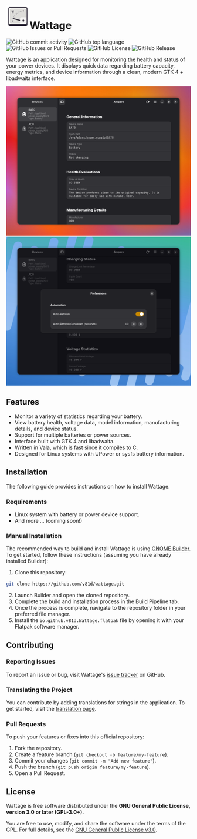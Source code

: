 <img align="left" src="data/icons/hicolor/scalable/apps/io.github.v81d.Wattage.svg" alt="drawing" width="64"/> 

# Wattage

![GitHub commit activity](https://img.shields.io/github/commit-activity/w/v81d/wattage)
![GitHub top language](https://img.shields.io/github/languages/top/v81d/wattage)
![GitHub Issues or Pull Requests](https://img.shields.io/github/issues/v81d/wattage)
![GitHub License](https://img.shields.io/github/license/v81d/wattage)
![GitHub Release](https://img.shields.io/github/v/release/v81d/wattage)

Wattage is an application designed for monitoring the health and status of your power devices. It displays quick data regarding battery capacity, energy metrics, and device information through a clean, modern GTK 4 + libadwaita interface.

![Home page screenshot](demo/screenshot_0.png)
![Preferences page screenshot](demo/screenshot_1.png)

## Features

- Monitor a variety of statistics regarding your battery.
- View battery health, voltage data, model information, manufacturing details, and device status.
- Support for multiple batteries or power sources.
- Interface built with GTK 4 and libadwaita.
- Written in Vala, which is fast since it compiles to C.
- Designed for Linux systems with UPower or sysfs battery information.

## Installation

The following guide provides instructions on how to install Wattage.

### Requirements

- Linux system with battery or power device support.
- And more ... (coming soon!)

### Manual Installation

The recommended way to build and install Wattage is using [GNOME Builder](https://apps.gnome.org/Builder). To get started, follow these instructions (assuming you have already installed Builder):

1. Clone this repository:

```bash
git clone https://github.com/v81d/wattage.git
```

2. Launch Builder and open the cloned repository.
3. Complete the build and installation process in the Build Pipeline tab.
4. Once the process is complete, navigate to the repository folder in your preferred file manager.
5. Install the `io.github.v81d.Wattage.flatpak` file by opening it with your Flatpak software manager.

## Contributing

### Reporting Issues
To report an issue or bug, visit Wattage's [issue tracker](https://github.com/v81d/wattage/issues) on GitHub.

### Translating the Project

You can contribute by adding translations for strings in the application. To get started, visit the [translation page](https://app.tolgee.io/projects/23145).

### Pull Requests

To push your features or fixes into this official repository:

1. Fork the repository.
2. Create a feature branch (`git checkout -b feature/my-feature`).
3. Commit your changes (`git commit -m "Add new feature"`).
4. Push the branch (`git push origin feature/my-feature`).
5. Open a Pull Request.

## License

Wattage is free software distributed under the **GNU General Public License, version 3.0 or later (GPL-3.0+).**

You are free to use, modify, and share the software under the terms of the GPL.
For full details, see the [GNU General Public License v3.0](https://www.gnu.org/licenses/gpl-3.0.html).
